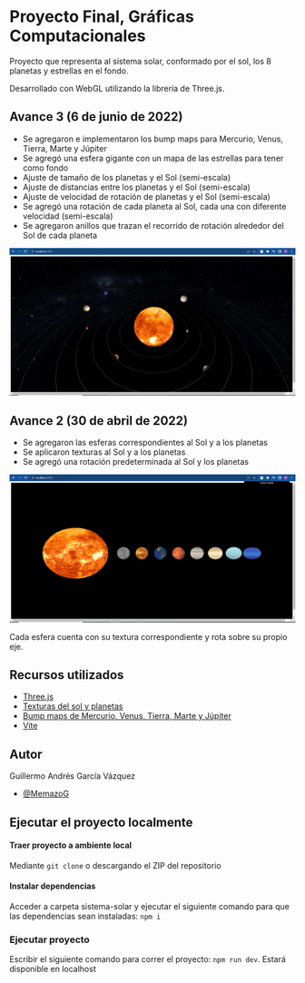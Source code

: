 # Proyecto Final, Gráficas Computacionales

Proyecto que representa al sistema solar, conformado por el sol, los 8 planetas y estrellas en el fondo.

Desarrollado con WebGL utilizando la librería de Three.js.



## Avance 3 (6 de junio de 2022)
- Se agregaron e implementaron los bump maps para Mercurio, Venus, Tierra, Marte y Júpiter
- Se agregó una esfera gigante con un mapa de las estrellas para tener como fondo
- Ajuste de tamaño de los planetas y el Sol (semi-escala)
- Ajuste de distancias entre los planetas y el Sol (semi-escala)
- Ajuste de velocidad de rotación de planetas y el Sol (semi-escala)
- Se agregó una rotación de cada planeta al Sol, cada una con diferente velocidad (semi-escala)
- Se agregaron anillos que trazan el recorrido de rotación alrededor del Sol de cada planeta

![Imagen avance 3](images/avance3.PNG)

## Avance 2 (30 de abril de 2022)
- Se agregaron las esferas correspondientes al Sol y a los planetas
- Se aplicaron texturas al Sol y a los planetas
- Se agregó una rotación predeterminada al Sol y los planetas

![Imagen avance 2](images/avance2.PNG)

Cada esfera cuenta con su textura correspondiente y rota sobre su propio eje.
## Recursos utilizados

 - [Three.js](https://threejs.org/)
 - [Texturas del sol y planetas](https://www.solarsystemscope.com/textures/)
 - [Bump maps de Mercurio, Venus, Tierra, Marte y Júpiter](http://planetpixelemporium.com/planets.html)
 - [Vite](https://vitejs.dev/)


## Autor
Guillermo Andrés García Vázquez
- [@MemazoG](https://github.com/MemazoG)


## Ejecutar el proyecto localmente

#### Traer proyecto a ambiente local
Mediante `git clone` o descargando el ZIP del repositorio

#### Instalar dependencias
Acceder a carpeta sistema-solar y ejecutar el siguiente comando para que las dependencias sean instaladas: `npm i`

### Ejecutar proyecto
Escribir el siguiente comando para correr el proyecto: `npm run dev`. Estará disponible en localhost
